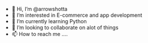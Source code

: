 - 👋 Hi, I’m @arrowshotta
- 👀 I’m interested in E-commerce and app development 
- 🌱 I’m currently learning Python
- 💞️ I’m looking to collaborate on alot of things
- 📫 How to reach me ....

<!---
arrowshotta/arrowshotta is a ✨ special ✨ repository because its `README.md` (this file) appears on your GitHub profile.
You can click the Preview link to take a look at your changes.
--->
